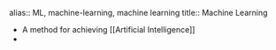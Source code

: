 alias:: ML, machine-learning, machine learning
title:: Machine Learning

- A method for achieving [[Artificial Intelligence]]
-